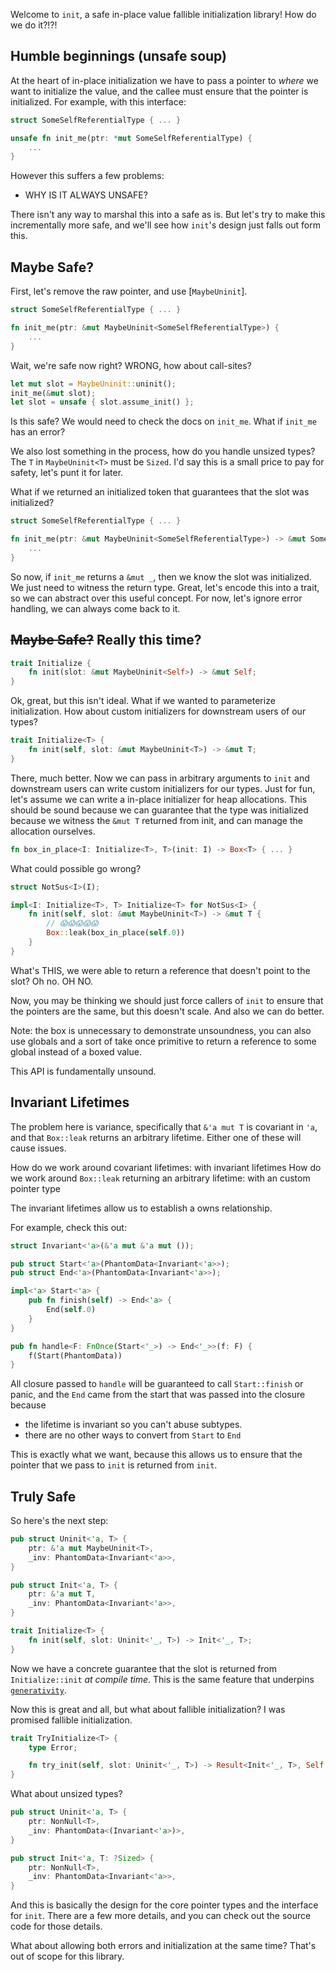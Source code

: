 Welcome to `init`, a safe in-place value fallible initialization library! How do we do it?!?!

## Humble beginnings (unsafe soup)

At the heart of in-place initialization we have to pass a pointer to _where_ we want to initialize the value, and the callee
must ensure that the pointer is initialized. For example, with this interface:

```rust
struct SomeSelfReferentialType { ... }

unsafe fn init_me(ptr: *mut SomeSelfReferentialType) {
    ...
}
```

However this suffers a few problems:

- WHY IS IT ALWAYS UNSAFE?

There isn't any way to marshal this into a safe as is. But let's try to make this incrementally more safe,
and we'll see how `init`'s design just falls out form this.

## Maybe Safe?

First, let's remove the raw pointer, and use [`MaybeUninit`].

```rust
struct SomeSelfReferentialType { ... }

fn init_me(ptr: &mut MaybeUninit<SomeSelfReferentialType>) {
    ...
}
```

Wait, we're safe now right? WRONG, how about call-sites?

```rust
let mut slot = MaybeUninit::uninit();
init_me(&mut slot);
let slot = unsafe { slot.assume_init() };
```

Is this safe? We would need to check the docs on `init_me`. What if `init_me` has an error?

We also lost something in the process, how do you handle unsized types? The `T` in `MaybeUninit<T>` must be `Sized`.
I'd say this is a small price to pay for safety, let's punt it for later.

What if we returned an initialized token that guarantees that the slot was initialized?

```rust
struct SomeSelfReferentialType { ... }

fn init_me(ptr: &mut MaybeUninit<SomeSelfReferentialType>) -> &mut SomeSelfReferentialType {
    ...
}
```

So now, if `init_me` returns a `&mut _`, then we know the slot was initialized. We just need to witness the return type.
Great, let's encode this into a trait, so we can abstract over this useful concept. For now, let's ignore error handling, we can always come back to it.

## ~~Maybe Safe?~~ Really this time?

```rust
trait Initialize {
    fn init(slot: &mut MaybeUninit<Self>) -> &mut Self;
}
```

Ok, great, but this isn't ideal. What if we wanted to parameterize initialization. How about custom initializers for downstream users of our types?

```rust
trait Initialize<T> {
    fn init(self, slot: &mut MaybeUninit<T>) -> &mut T;
}
```

There, much better. Now we can pass in arbitrary arguments to `init` and downstream users can write custom initializers for our types.
Just for fun, let's assume we can write a in-place initializer for heap allocations. This should be sound because we can guarantee that
the type was initialized because we witness the `&mut T` returned from init, and can manage the allocation ourselves.

```rust
fn box_in_place<I: Initialize<T>, T>(init: I) -> Box<T> { ... }
```

What could possible go wrong?

```rust
struct NotSus<I>(I);

impl<I: Initialize<T>, T> Initialize<T> for NotSus<I> {
    fn init(self, slot: &mut MaybeUninit<T>) -> &mut T {
        // 😱😱😱😱😱
        Box::leak(box_in_place(self.0))
    }
}
```

What's THIS, we were able to return a reference that doesn't point to the slot?
Oh no.
OH NO.

Now, you may be thinking we should just force callers of `init` to ensure that the pointers are the same, but this doesn't scale.
And also we can do better.

Note: the box is unnecessary to demonstrate unsoundness, you can also use globals and a sort of take once primitive to return a reference to some global instead of a boxed value.

This API is fundamentally unsound.

## Invariant Lifetimes

The problem here is variance, specifically that `&'a mut T` is covariant in `'a`, and that `Box::leak` returns an arbitrary lifetime.
Either one of these will cause issues.

How do we work around covariant lifetimes: with invariant lifetimes
How do we work around `Box::leak` returning an arbitrary lifetime: with an custom pointer type

The invariant lifetimes allow us to establish a owns relationship.

For example, check this out:

```rust
struct Invariant<'a>(&'a mut &'a mut ());

pub struct Start<'a>(PhantomData<Invariant<'a>>);
pub struct End<'a>(PhantomData<Invariant<'a>>);

impl<'a> Start<'a> {
    pub fn finish(self) -> End<'a> {
        End(self.0)
    }
}

pub fn handle<F: FnOnce(Start<'_>) -> End<'_>>(f: F) {
    f(Start(PhantomData))
}
```

All closure passed to `handle` will be guaranteed to call `Start::finish` or panic, and the `End` came from the start that was passed into the closure because

- the lifetime is invariant so you can't abuse subtypes.
- there are no other ways to convert from `Start` to `End`

This is exactly what we want, because this allows us to ensure that the pointer that we pass to `init` is returned from `init`.

## Truly Safe

So here's the next step:

```rust
pub struct Uninit<'a, T> {
    ptr: &'a mut MaybeUninit<T>,
    _inv: PhantomData<Invariant<'a>>,
}

pub struct Init<'a, T> {
    ptr: &'a mut T,
    _inv: PhantomData<Invariant<'a>>,
}

trait Initialize<T> {
    fn init(self, slot: Uninit<'_, T>) -> Init<'_, T>;
}
```

Now we have a concrete guarantee that the slot is returned from `Initialize::init` _at compile time_. This is the same
feature that underpins [`generativity`](https://crates.io/crates/generativity).

Now this is great and all, but what about fallible initialization? I was promised fallible initialization.

```rust
trait TryInitialize<T> {
    type Error;

    fn try_init(self, slot: Uninit<'_, T>) -> Result<Init<'_, T>, Self::Error>;
}
```

What about unsized types?

```rust
pub struct Uninit<'a, T> {
    ptr: NonNull<T>,
    _inv: PhantomData<(Invariant<'a>)>,
}

pub struct Init<'a, T: ?Sized> {
    ptr: NonNull<T>,
    _inv: PhantomData<Invariant<'a>>,
}
```

And this is basically the design for the core pointer types and the interface for `init`.
There are a few more details, and you can check out the source code for those details.

What about allowing both errors and initialization at the same time? That's out of scope for this library.
